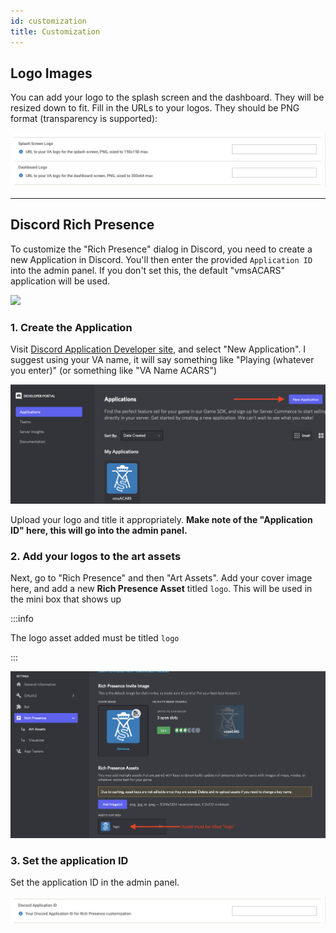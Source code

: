 ```yaml
---
id: customization
title: Customization
---
```


## Logo Images

You can add your logo to the splash screen and the dashboard. They will be resized down to fit. Fill in the URLs to your logos. They should be PNG format (transparency is supported):

![](img/logo-urls.png)

---

## Discord Rich Presence

To customize the "Rich Presence" dialog in Discord, you need to create a new Application in Discord. You'll then enter the provided `Application ID` into the admin panel. If you don't set this, the default "vmsACARS" application will be used.

![](img/discord.png)

### 1. Create the Application

Visit [Discord Application Developer site](https://discord.com/developers/applications), and select "New Application". I suggest using your VA name, it will say something like "Playing (whatever you enter)" (or something like "VA Name ACARS")

![Default Rich Presence](img/discord-new-app.png)

Upload your logo and title it appropriately. **Make note of the "Application ID" here, this will go into the admin panel.** 

### 2. Add your logos to the art assets

Next, go to "Rich Presence" and then "Art Assets". Add your cover image here, and add a new **Rich Presence Asset** titled `logo`. This will be used in the mini box that shows up

:::info

The logo asset added must be titled `logo`

:::

![](img/discord-assets.png)

### 3. Set the application ID

Set the application ID in the admin panel.

![](img/discord-app-id.png)
